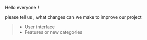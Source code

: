 Hello everyone !


please tell us , what changes can we make to improve our project

> - User interface
> - Features or new categories
